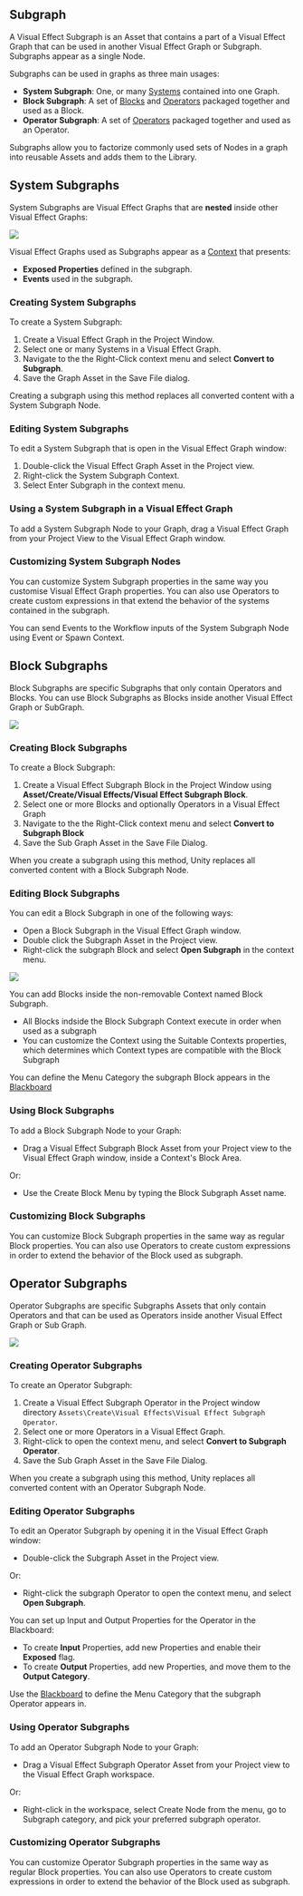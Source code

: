 ## Subgraph

A Visual Effect Subgraph is an Asset that contains a part of a Visual Effect Graph that can be used in another Visual Effect Graph or Subgraph. Subgraphs appear as a single Node.

Subgraphs can be used in graphs as three main usages:

* **System Subgraph**:  One, or many [Systems](Systems.md) contained into one Graph.
* **Block Subgraph**: A set of [Blocks](Blocks.md) and [Operators](Operators.md) packaged together and used as a Block.
* **Operator Subgraph**: A set of [Operators](Operators.md) packaged together and used as an Operator.

Subgraphs allow you to factorize commonly used sets of Nodes in a graph into reusable Assets and adds them to the Library.

## System Subgraphs

System Subgraphs are Visual Effect Graphs that are **nested** inside other Visual Effect Graphs:

![](Images/SystemSubgraph.png)

Visual Effect Graphs used as Subgraphs appear as a [Context](Contexts.md) that presents:

* **Exposed Properties** defined in the subgraph.
* **Events** used in the subgraph.

### Creating System Subgraphs

To create a System Subgraph:

1. Create a Visual Effect Graph in the Project Window.
2. Select one or many Systems in a Visual Effect Graph.
3. Navigate to the the Right-Click context menu and select **Convert to Subgraph**.
4. Save the Graph Asset in the Save File dialog.

Creating a subgraph using this method replaces all converted content with a System Subgraph Node.

### Editing System Subgraphs

To edit a System Subgraph that is open in the Visual Effect Graph window:

1. Double-click the Visual Effect Graph Asset in the Project view.
2. Right-click the System Subgraph Context.
3. Select Enter Subgraph in the context menu.

### Using a System Subgraph in a Visual Effect Graph

To add a System Subgraph Node to your Graph, drag a Visual Effect Graph from your Project View to the Visual Effect Graph window.

### Customizing System Subgraph Nodes

You can customize System Subgraph properties in the same way you customise Visual Effect Graph properties. You can also use Operators to create custom expressions in that extend the behavior of the systems contained in the subgraph.

You can send Events to the Workflow inputs of the System Subgraph Node using Event or Spawn Context.

## Block Subgraphs

Block Subgraphs are specific Subgraphs that only contain Operators and Blocks. You can use Block Subgraphs as Blocks inside another Visual Effect Graph or SubGraph.

![](Images/BlockSubgraph.png)

### Creating Block Subgraphs

To create a Block Subgraph:

1. Create a Visual Effect Subgraph Block in the Project Window using **Asset/Create/Visual Effects/Visual Effect Subgraph Block**.
2. Select one or more Blocks and optionally Operators in a Visual Effect Graph
3. Navigate to the the Right-Click context menu and select **Convert to Subgraph Block**
4. Save the Sub Graph Asset in the Save File Dialog.

When you create a subgraph using this method, Unity replaces all converted content with a Block Subgraph Node.

### Editing Block Subgraphs

You can edit a Block Subgraph in one of the following ways:

* Open a Block Subgraph in the Visual Effect Graph window.
* Double click the Subgraph Asset in the Project view.
* Right-click the subgraph Block and select **Open Subgraph** in the context menu.

![](Images/BlockSubgraphContext.png)

You can add Blocks inside the non-removable Context named Block Subgraph.

* All Blocks indside the Block Subgraph Context execute in order when used as a subgraph
* You can customize the Context using the Suitable Contexts properties, which determines which Context types are compatible with the Block Subgraph
  
You can define the Menu Category the subgraph Block appears in the [Blackboard](Blackboard.md)

### Using Block Subgraphs

To add a Block Subgraph Node to your Graph:

* Drag a Visual Effect Subgraph Block Asset from your Project view to the Visual Effect Graph window, inside a Context's Block Area.

Or:

* Use the Create Block Menu by typing the Block Subgraph Asset name.

### Customizing Block Subgraphs

You can customize Block Subgraph properties in the same way as regular Block properties. You can also use Operators to create custom expressions in order to extend the behavior of the Block used as subgraph.

## Operator Subgraphs

Operator Subgraphs are specific Subgraphs Assets that only contain Operators and that can be used as Operators inside another Visual Effect Graph or Sub Graph.

![](Images/OperatorSubgraph.png)

### Creating Operator Subgraphs

To create an Operator Subgraph:

1. Create a Visual Effect Subgraph Operator in the Project window directory `Assets\Create\Visual Effects\Visual Effect Subgraph Operator`.
2. Select one or more Operators in a Visual Effect Graph.
3. Right-click to open the context menu, and select **Convert to Subgraph Operator**.
4. Save the Sub Graph Asset in the Save File Dialog.

When you create a subgraph using this method, Unity replaces all converted content with an Operator Subgraph Node.

### Editing Operator Subgraphs

To edit an Operator Subgraph by opening it in the Visual Effect Graph window:

* Double-click the Subgraph Asset in the Project view.

Or:

* Right-click the subgraph Operator to open the context menu, and select **Open Subgraph**.

You can set up Input and Output Properties for the Operator in the Blackboard:

* To create **Input** Properties, add new Properties and enable their **Exposed** flag.
* To create **Output** Properties, add new Properties, and move them to the **Output Category**.

Use the [Blackboard](Blackboard.md) to define the Menu Category that the subgraph Operator appears in.

### Using Operator Subgraphs

To add an Operator Subgraph Node to your Graph:

* Drag a Visual Effect Subgraph Operator Asset from your Project view to the Visual Effect Graph workspace.

Or:

* Right-click in the workspace, select Create Node from the menu, go to Subgraph category, and pick your preferred subgraph operator.

### Customizing Operator Subgraphs

You can customize Operator Subgraph properties in the same way as regular Block properties. You can also use Operators to create custom expressions in order to extend the behavior of the Block used as subgraph.

